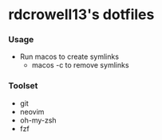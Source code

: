 # rdcrowell13's dotfiles
### Usage
- Run macos to create symlinks
	- macos -c to remove symlinks

### Toolset
- git
- neovim
- oh-my-zsh
- fzf
